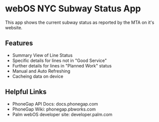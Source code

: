 webOS NYC Subway Status App
=====================================================
This app shows the current subway status as reported by the MTA on it's website.

Features
-----------------------------------------------------
  - Summary View of Line Status
  - Specific details for lines not in "Good Service"
  - Further details for lines in "Planned Work" status
  - Manual and Auto Refreshing
  - Cacheing data on device

Helpful Links
-----------------------------------------------------
  - PhoneGap API Docs: 			docs.phonegap.com
  - PhoneGap Wiki: 				phonegap.pbworks.com
  - Palm webOS developer site: 	developer.palm.com
